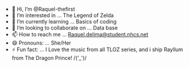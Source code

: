 - 👋 Hi, I’m @Raquel-thefirst
- 👀 I’m interested in ...   The Legend of Zelda
- 🌱 I’m currently learning ... Basics of coding
- 💞️ I’m looking to collaborate on ... Data base
- 📫 How to reach me ... Raquel.delima@student.nhcs.net
- 😄 Pronouns: ... She/Her
- ⚡ Fun fact: ... I Love the music from all TLOZ series, and i ship Rayllum from The Dragon Prince! \/('_')\/

<!---
Raquel-thefirst/Raquel-thefirst is a ✨ special ✨ repository because its `README.md` (this file) appears on your GitHub profile.
You can click the Preview link to take a look at your changes.
--->
